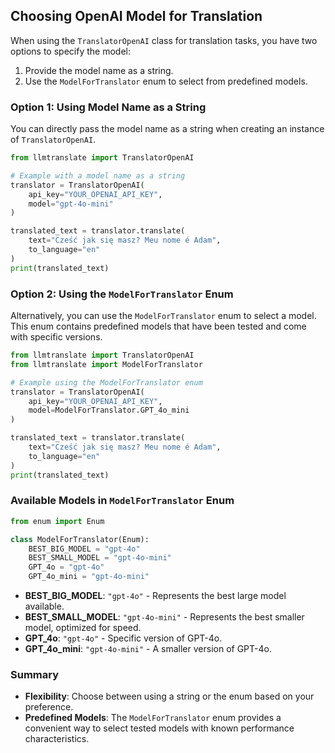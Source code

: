 ## Choosing OpenAI Model for Translation

When using the `TranslatorOpenAI` class for translation tasks, you have two options to specify the model:

1. Provide the model name as a string.
2. Use the `ModelForTranslator` enum to select from predefined models.

### Option 1: Using Model Name as a String

You can directly pass the model name as a string when creating an instance of `TranslatorOpenAI`.

```python
from llmtranslate import TranslatorOpenAI

# Example with a model name as a string
translator = TranslatorOpenAI(
    api_key="YOUR_OPENAI_API_KEY", 
    model="gpt-4o-mini"
)

translated_text = translator.translate(
    text="Cześć jak się masz? Meu nome é Adam", 
    to_language="en"
)
print(translated_text)
```

### Option 2: Using the `ModelForTranslator` Enum

Alternatively, you can use the `ModelForTranslator` enum to select a model. This enum contains predefined models that have been tested and come with specific versions.

```python
from llmtranslate import TranslatorOpenAI
from llmtranslate import ModelForTranslator

# Example using the ModelForTranslator enum
translator = TranslatorOpenAI(
    api_key="YOUR_OPENAI_API_KEY", 
    model=ModelForTranslator.GPT_4o_mini
)

translated_text = translator.translate(
    text="Cześć jak się masz? Meu nome é Adam", 
    to_language="en"
)
print(translated_text)
```

### Available Models in `ModelForTranslator` Enum

```python
from enum import Enum

class ModelForTranslator(Enum):
    BEST_BIG_MODEL = "gpt-4o"
    BEST_SMALL_MODEL = "gpt-4o-mini"
    GPT_4o = "gpt-4o"
    GPT_4o_mini = "gpt-4o-mini"
```

- **BEST_BIG_MODEL**: `"gpt-4o"` - Represents the best large model available.
- **BEST_SMALL_MODEL**: `"gpt-4o-mini"` - Represents the best smaller model, optimized for speed.
- **GPT_4o**: `"gpt-4o"` - Specific version of GPT-4o.
- **GPT_4o_mini**: `"gpt-4o-mini"` - A smaller version of GPT-4o.



### Summary

- **Flexibility**: Choose between using a string or the enum based on your preference.
- **Predefined Models**: The `ModelForTranslator` enum provides a convenient way to select tested models with known performance characteristics.


